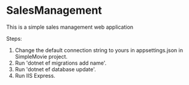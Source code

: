 # SalesManagement

This is a simple sales management web application

Steps:

1. Change the default connection string to yours in appsettings.json in SimpleMovie project.
2. Run 'dotnet ef migrations add name'.
3. Run 'dotnet ef database update'.
4. Run IIS Express.
